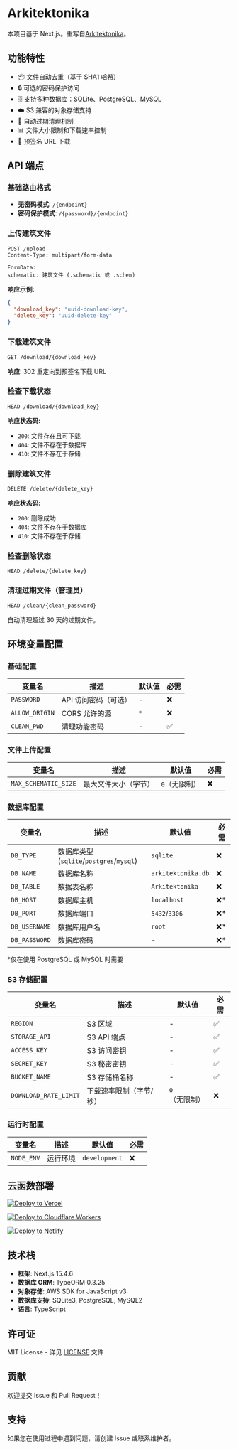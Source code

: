 # Arkitektonika

本项目基于 Next.js。重写自[Arkitektonika](https://github.com/Alsace-Technology-Department/Arkitektonika)。

## 功能特性

- 📦 文件自动去重（基于 SHA1 哈希）
- 🔒 可选的密码保护访问
- 🗄️ 支持多种数据库：SQLite、PostgreSQL、MySQL
- ☁️ S3 兼容的对象存储支持
- 🚀 自动过期清理机制
- 📊 文件大小限制和下载速率控制
- 🔗 预签名 URL 下载

## API 端点

### 基础路由格式

- **无密码模式**: `/{endpoint}`
- **密码保护模式**: `/{password}/{endpoint}`

### 上传建筑文件

```http
POST /upload
Content-Type: multipart/form-data

FormData:
schematic: 建筑文件 (.schematic 或 .schem)
```

**响应示例:**
```json
{
  "download_key": "uuid-download-key",
  "delete_key": "uuid-delete-key"
}
```

### 下载建筑文件

```http
GET /download/{download_key}
```

**响应**: 302 重定向到预签名下载 URL

### 检查下载状态

```http
HEAD /download/{download_key}
```

**响应状态码:**
- `200`: 文件存在且可下载
- `404`: 文件不存在于数据库
- `410`: 文件不存在于存储

### 删除建筑文件

```http
DELETE /delete/{delete_key}
```

**响应状态码:**
- `200`: 删除成功
- `404`: 文件不存在于数据库
- `410`: 文件不存在于存储

### 检查删除状态

```http
HEAD /delete/{delete_key}
```

### 清理过期文件（管理员）

```http
HEAD /clean/{clean_password}
```

自动清理超过 30 天的过期文件。

## 环境变量配置

### 基础配置

| 变量名 | 描述 | 默认值 | 必需 |
|--------|------|--------|------|
| `PASSWORD` | API 访问密码（可选） | - | ❌ |
| `ALLOW_ORIGIN` | CORS 允许的源 | `*` | ❌ |
| `CLEAN_PWD` | 清理功能密码 | - | ✅ |

### 文件上传配置

| 变量名 | 描述 | 默认值 | 必需 |
|--------|------|--------|------|
| `MAX_SCHEMATIC_SIZE` | 最大文件大小（字节） | `0`（无限制） | ❌ |

### 数据库配置

| 变量名 | 描述 | 默认值 | 必需 |
|--------|------|--------|------|
| `DB_TYPE` | 数据库类型 (`sqlite`/`postgres`/`mysql`) | `sqlite` | ❌ |
| `DB_NAME` | 数据库名称 | `arkitektonika.db` | ❌ |
| `DB_TABLE` | 数据表名称 | `Arkitektonika` | ❌ |
| `DB_HOST` | 数据库主机 | `localhost` | ❌* |
| `DB_PORT` | 数据库端口 | `5432`/`3306` | ❌* |
| `DB_USERNAME` | 数据库用户名 | `root` | ❌* |
| `DB_PASSWORD` | 数据库密码 | - | ❌* |

*仅在使用 PostgreSQL 或 MySQL 时需要

### S3 存储配置

| 变量名 | 描述 | 默认值 | 必需 |
|--------|------|--------|------|
| `REGION` | S3 区域 | - | ✅ |
| `STORAGE_API` | S3 API 端点 | - | ✅ |
| `ACCESS_KEY` | S3 访问密钥 | - | ✅ |
| `SECRET_KEY` | S3 秘密密钥 | - | ✅ |
| `BUCKET_NAME` | S3 存储桶名称 | - | ✅ |
| `DOWNLOAD_RATE_LIMIT` | 下载速率限制（字节/秒） | `0`（无限制） | ❌ |

### 运行时配置

| 变量名 | 描述 | 默认值 | 必需 |
|--------|------|--------|------|
| `NODE_ENV` | 运行环境 | `development` | ❌ |

## 云函数部署

[![Deploy to Vercel](https://vercel.com/button)](https://vercel.com/new/clone?repository-url=https://github.com/Dainsleif233/Arkitektonika)

[![Deploy to Cloudflare Workers](https://deploy.workers.cloudflare.com/button)](https://deploy.workers.cloudflare.com/?url=https://github.com/Dainsleif233/Arkitektonika)

[![Deploy to Netlify](https://www.netlify.com/img/deploy/button.svg)](https://app.netlify.com/start/deploy?repository=https://github.com/Dainsleif233/Arkitektonika)

## 技术栈

- **框架**: Next.js 15.4.6
- **数据库 ORM**: TypeORM 0.3.25
- **对象存储**: AWS SDK for JavaScript v3
- **数据库支持**: SQLite3, PostgreSQL, MySQL2
- **语言**: TypeScript

## 许可证

MIT License - 详见 [LICENSE](LICENSE) 文件

## 贡献

欢迎提交 Issue 和 Pull Request！

## 支持

如果您在使用过程中遇到问题，请创建 Issue 或联系维护者。